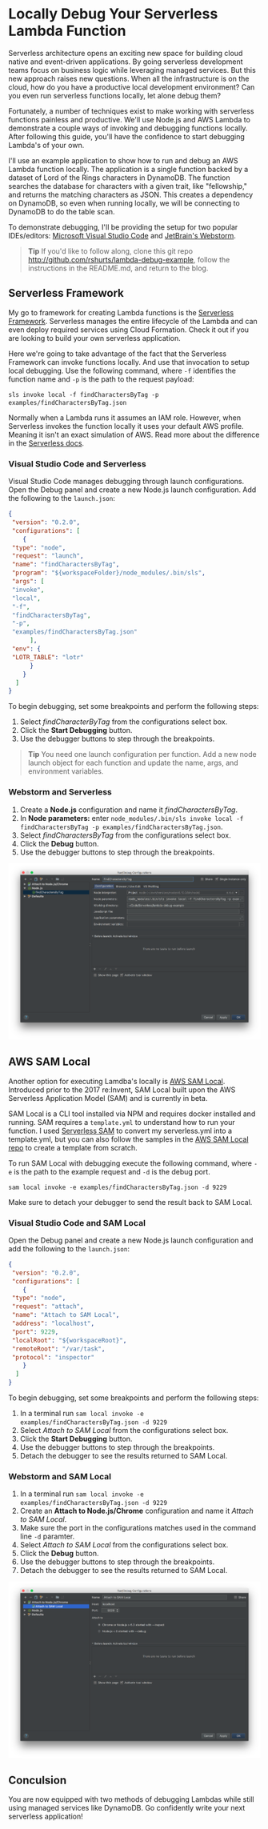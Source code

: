 
# Locally Debug Your Serverless Lambda Function

Serverless architecture opens an exciting new space for building cloud native and event-driven applications. By going serverless development teams focus on business logic while leveraging managed services. But this new approach raises new questions. When all the infrastructure is on the cloud, how do you have a productive local development environment? Can you even run serverless functions locally, let alone debug them?

Fortunately, a number of techniques exist to make working with serverless functions painless and productive. We'll use Node.js and AWS Lambda to demonstrate a couple ways of invoking and debugging functions locally. After following this guide, you'll have the confidence to start debugging Lambda's of your own.

I'll use an example application to show how to run and debug an AWS Lambda function locally. The application is a single function backed by a dataset of Lord of the Rings characters in DynamoDB. The function searches the database for characters with a given trait, like "fellowship," and returns the matching characters as JSON. This creates a dependency on DynamoDB, so even when running locally, we will be connecting to DynamoDB to do the table scan.

To demonstrate debugging, I'll be providing the setup for two popular IDEs/editors: [Microsoft Visual Studio Code](https://code.visualstudio.com/) and [JetBrain's Webstorm](https://www.jetbrains.com/webstorm/).

> **Tip** If you'd like to follow along, clone this git repo http://github.com/rshurts/lambda-debug-example, follow the instructions in the README.md, and return to the blog.

## Serverless Framework

My go to framework for creating Lambda functions is the [Serverless Framework](https://serverless.com/). Serverless manages the entire lifecycle of the Lambda and can even deploy required services using Cloud Formation. Check it out if you are looking to build your own serverless application.

Here we're going to take advantage of the fact that the Serverless Framework can invoke functions locally. And use that invocation to setup local debugging. Use the following command, where `-f` identifies the function name and `-p` is the path to the request payload:

```
sls invoke local -f findCharactersByTag -p examples/findCharactersByTag.json
```

Normally when a Lambda runs it assumes an IAM role. However, when Serverless invokes the function locally it uses your default AWS profile. Meaning it isn't an exact simulation of AWS. Read more about the difference in the [Serverless docs](https://serverless.com/framework/docs/providers/aws/cli-reference/invoke-local#resource-permissions).

### Visual Studio Code and Serverless

Visual Studio Code manages debugging through launch configurations. Open the Debug panel and create a new Node.js launch configuration. Add the following to the `launch.json`:

```json
{
 "version": "0.2.0",
 "configurations": [
    {
 "type": "node",
 "request": "launch",
 "name": "findCharactersByTag",
 "program": "${workspaceFolder}/node_modules/.bin/sls",
 "args": [
 "invoke",
 "local",
 "-f",
 "findCharactersByTag",
 "-p",
 "examples/findCharactersByTag.json"
      ],
 "env": {
 "LOTR_TABLE": "lotr"
      }
    }
  ]
}
```

To begin debugging, set some breakpoints and perform the following steps:

1. Select _findCharacterByTag_ from the configurations select box.
1. Click the **Start Debugging** button.
1. Use the debugger buttons to step through the breakpoints.

> **Tip** You need one launch configuration per function. Add a new node launch object for each function and update the name, args, and environment variables.

### Webstorm and Serverless

1. Create a **Node.js** configuration and name it _findCharactersByTag_.
1. In **Node parameters:** enter `node_modules/.bin/sls invoke local -f findCharactersByTag -p examples/findCharactersByTag.json`.
1. Select _findCharactersByTag_ from the configurations select box.
1. Click the **Debug** button.
1. Use the debugger buttons to step through the breakpoints.

![WebStorm Serverless Debug Configuration](/screenshots/WebStorm_Serverless_Debug_Configuration.png?raw=true)

## AWS SAM Local

Another option for executing Lamdba's locally is [AWS SAM Local](https://github.com/awslabs/aws-sam-local). Introduced prior to the 2017 re:Invent, SAM Local built upon the AWS Serverless Application Model (SAM) and is currently in beta.

SAM Local is a CLI tool installed via NPM and requires docker installed and running. SAM requires a `template.yml` to understand how to run your function. I used [Serverless SAM](https://github.com/SAPessi/serverless-sam) to convert my serverless.yml into a template.yml, but you can also follow the samples in the [AWS SAM Local repo](https://github.com/awslabs/aws-sam-local/tree/develop/samples) to create a template from scratch.

To run SAM Local with debugging execute the following command, where `-e` is the path to the example request and `-d` is the debug port.

```
sam local invoke -e examples/findCharactersByTag.json -d 9229
```

Make sure to detach your debugger to send the result back to SAM Local.

### Visual Studio Code and SAM Local

Open the Debug panel and create a new Node.js launch configuration and add the following to the `launch.json`:

```json
{
 "version": "0.2.0",
 "configurations": [
    {
 "type": "node",
 "request": "attach",
 "name": "Attach to SAM Local",
 "address": "localhost",
 "port": 9229,
 "localRoot": "${workspaceRoot}",
 "remoteRoot": "/var/task",
 "protocol": "inspector"
    }
  ]
}
```

To begin debugging, set some breakpoints and perform the following steps:

1. In a terminal run `sam local invoke -e examples/findCharactersByTag.json -d 9229`
1. Select _Attach to SAM Local_ from the configurations select box.
1. Click the **Start Debugging** button.
1. Use the debugger buttons to step through the breakpoints.
1. Detach the debugger to see the results returned to SAM Local.

### Webstorm and SAM Local

1. In a terminal run `sam local invoke -e examples/findCharactersByTag.json -d 9229`
1. Create an **Attach to Node.js/Chrome** configuration and name it _Attach to SAM Local_. 
1. Make sure the port in the configurations matches used in the command line `-d` paramter.
1. Select _Attach to SAM Local_ from the configurations select box.
1. Click the **Debug** button.
1. Use the debugger buttons to step through the breakpoints.
1. Detach the debugger to see the results returned to SAM Local.


![WebStorm SAM Local Debug Configuration](/screenshots/WebStorm_SAM_Local_Debug_Configuration.png?raw=true)

## Conculsion

You are now equipped with two methods of debugging Lambdas while still using managed services like DynamoDB. Go confidently write your next serverless application!
